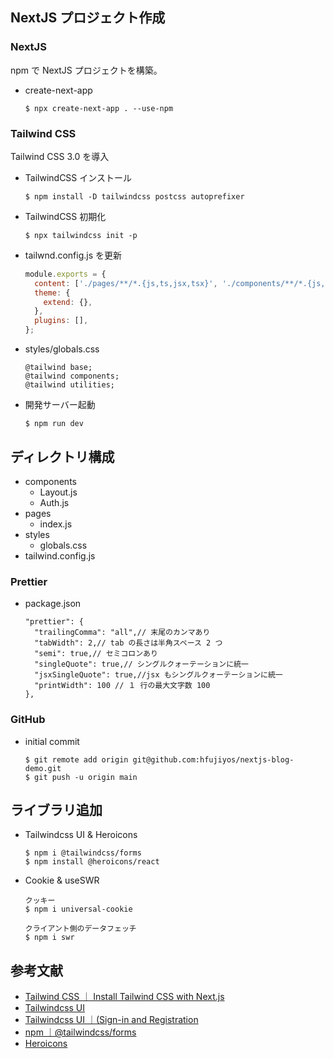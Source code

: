 ## NextJS プロジェクト作成

### NextJS

npm で NextJS プロジェクトを構築。

- create-next-app
  ```
  $ npx create-next-app . --use-npm
  ```

### Tailwind CSS

Tailwind CSS 3.0 を導入

- TailwindCSS インストール

  ```
  $ npm install -D tailwindcss postcss autoprefixer
  ```

- TailwindCSS 初期化

  ```
  $ npx tailwindcss init -p
  ```

- tailwnd.config.js を更新

  ```js
  module.exports = {
    content: ['./pages/**/*.{js,ts,jsx,tsx}', './components/**/*.{js,ts,jsx,tsx}'],
    theme: {
      extend: {},
    },
    plugins: [],
  };
  ```

- styles/globals.css

  ```
  @tailwind base;
  @tailwind components;
  @tailwind utilities;
  ```

- 開発サーバー起動
  ```
  $ npm run dev
  ```

## ディレクトリ構成

- components
  - Layout.js
  - Auth.js
- pages
  - index.js
- styles
  - globals.css
- tailwind.config.js

### Prettier

- package.json
  ```
  "prettier": {
    "trailingComma": "all",// 末尾のカンマあり
    "tabWidth": 2,// tab の長さは半角スペース 2 つ
    "semi": true,// セミコロンあり
    "singleQuote": true,// シングルクォーテーションに統一
    "jsxSingleQuote": true,//jsx もシングルクォーテーションに統一
    "printWidth": 100 // １ 行の最大文字数 100
  },
  ```

### GitHub

- initial commit
  ```
  $ git remote add origin git@github.com:hfujiyos/nextjs-blog-demo.git
  $ git push -u origin main
  ```

## ライブラリ追加

- Tailwindcss UI & Heroicons

  ```
  $ npm i @tailwindcss/forms
  $ npm install @heroicons/react
  ```

- Cookie & useSWR

  ```
  クッキー
  $ npm i universal-cookie

  クライアント側のデータフェッチ
  $ npm i swr
  ```

## 参考文献

- [Tailwind CSS ｜ Install Tailwind CSS with Next.js](https://tailwindcss.com/docs/guides/nextjs)
- [Tailwindcss UI](https://tailwindui.com/)
- [Tailwindcss UI ｜(Sign-in and Registration](https://tailwindui.com/components/application-ui/forms/sign-in-forms)
- [npm ｜@tailwindcss/forms](https://www.npmjs.com/package/@tailwindcss/forms)
- [Heroicons](https://heroicons.com/)
